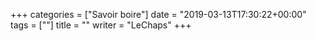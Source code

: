 +++
categories = ["Savoir boire"]
date = "2019-03-13T17:30:22+00:00"
tags = [""] 
title = ""
writer = "LeChaps"
+++


